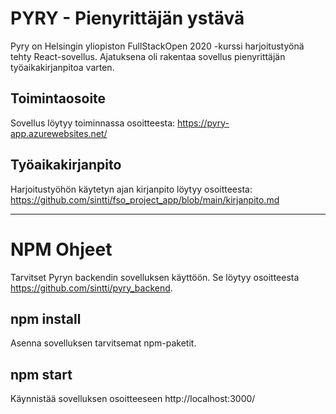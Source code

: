 # PYRY - Pienyrittäjän ystävä

Pyry on Helsingin yliopiston FullStackOpen 2020 -kurssi harjoitustyönä tehty React-sovellus. Ajatuksena oli rakentaa sovellus pienyrittäjän työaikakirjanpitoa varten.

## Toimintaosoite

Sovellus löytyy toiminnassa osoitteesta:
https://pyry-app.azurewebsites.net/

## Työaikakirjanpito

Harjoitustyöhön käytetyn ajan kirjanpito löytyy osoitteesta:
https://github.com/sintti/fso_project_app/blob/main/kirjanpito.md

_____________________________________________________________________

# NPM Ohjeet

Tarvitset Pyryn backendin sovelluksen käyttöön. Se löytyy osoitteesta https://github.com/sintti/pyry_backend.

## npm install

Asenna sovelluksen tarvitsemat npm-paketit.

## npm start

Käynnistää sovelluksen osoitteeseen http://localhost:3000/
